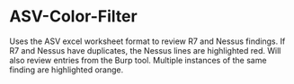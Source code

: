 # ASV-Color-Filter

Uses the ASV excel worksheet format to review R7 and Nessus findings. If R7 and Nessus have duplicates, the Nessus lines are highlighted red.
Will also review entries from the Burp tool. Multiple instances of the same finding are highlighted orange.
